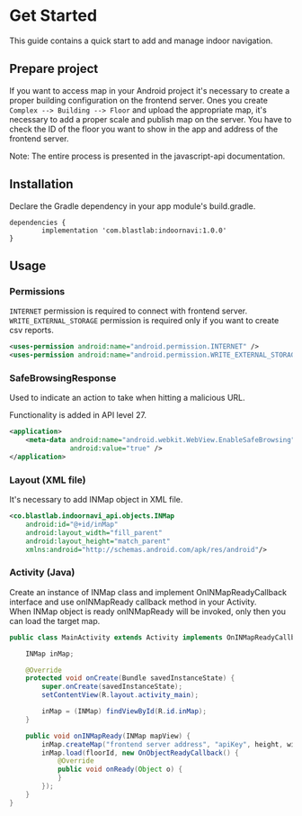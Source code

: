 # __Get Started__

This guide contains a quick start to add and manage indoor navigation.

## __Prepare project__

If you want to access map in your Android project it's necessary to create a proper building configuration on the frontend server.
Ones you create `Complex --> Building --> Floor` and upload the appropriate map, it's necessary to add a proper scale and publish map on the server.
You have to check the ID of the floor you want to show in the app and address of the frontend server.

<div class="note">      
   Note: The entire process is presented in the javascript-api documentation.
</div>

## __Installation__

Declare the Gradle dependency in your app module's build.gradle.
```
dependencies {
        implementation 'com.blastlab:indoornavi:1.0.0'
}
```

## __Usage__

### __Permissions__
```INTERNET``` permission is required to connect with frontend server.<br>
```WRITE_EXTERNAL_STORAGE``` permission is required only if you want to create csv reports.
```xml
<uses-permission android:name="android.permission.INTERNET" />
<uses-permission android:name="android.permission.WRITE_EXTERNAL_STORAGE" />
```

### __SafeBrowsingResponse__
Used to indicate an action to take when hitting a malicious URL.
<div class="note">      
   Functionality is added in API level 27.
</div>


```xml
<application>
	<meta-data android:name="android.webkit.WebView.EnableSafeBrowsing"
			   android:value="true" />
</application>
```


### __Layout (XML file)__
It's necessary to add INMap object in XML file.
```xml
<co.blastlab.indoornavi_api.objects.INMap
    android:id="@+id/inMap"
    android:layout_width="fill_parent"
    android:layout_height="match_parent"
    xmlns:android="http://schemas.android.com/apk/res/android"/>
```

### __Activity (Java)__
Create an instance of INMap class and implement OnINMapReadyCallback interface and use onINMapReady callback method in your Activity. <br>
When INMap object is ready onINMapReady will be invoked, only then you can load the target map.
```java
public class MainActivity extends Activity implements OnINMapReadyCallback {

    INMap inMap;

    @Override
    protected void onCreate(Bundle savedInstanceState) {
        super.onCreate(savedInstanceState);
        setContentView(R.layout.activity_main);

        inMap = (INMap) findViewById(R.id.inMap);
    }

    public void onINMapReady(INMap mapView) {
        inMap.createMap("frontend server address", "apiKey", height, wight);
        inMap.load(floorId, new OnObjectReadyCallback() {
			@Override
			public void onReady(Object o) {
			}
		});
    }
}
```
